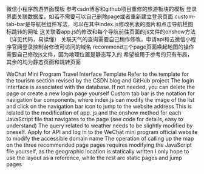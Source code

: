 微信小程序旅游界面模板
参考csdn博客和github项目重修的旅游板块的模板
登录界面关联数据库，如若不需要可以自己删除page或者重新建立登录页面
custom-tab-bar是导航栏组件写法，可以在其中index.js修改列表的图片和点击导航栏图标跳转的网址
  这关联着app.js的修改和每个导航前往页面的js文件的onshow方法（详见代码，易读懂）
关联天气的查询需要自己稍作修改，申请api和去微信小程序官网登录控制台修改可访问的域名
recommend三个page页面唤起地图的操作需要自己修改js文件，因为地理位置是静态写入的
希望被用于参考的只有布局，其余的均为静态页面和跳转页面


WeChat Mini Program Travel Interface Template
Refer to the template for the tourism section revised by the CSDN blog and GitHub project
The login interface is associated with the database. If not needed, you can delete the page or create a new login page yourself
Custom tab bar is the notation for navigation bar components, where index.js can modify the image of the list and click on the navigation bar icon to jump to the website address
This is related to the modification of app. js and the onshow method for each JavaScript file that navigates to the page (see code for details, easy to understand)
The query related to weather needs to be slightly modified by oneself. Apply for API and log in to the WeChat mini program official website to modify the accessible domain name
The operation of calling up the map on the three recommended page pages requires modifying the JavaScript file yourself, as the geographic location is statically written
I only hope to use the layout as a reference, while the rest are static pages and jump pages
